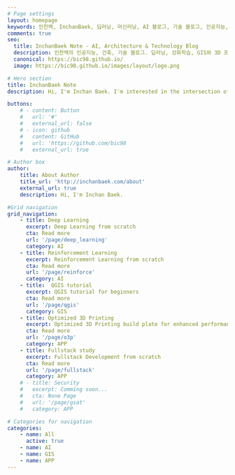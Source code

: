 ```yaml
---
# Page settings
layout: homepage
keywords: 인찬백, InchanBaek, 딥러닝, 머신러닝, AI 블로그, 기술 블로그, 인공지능, 강화학습, QGIS, 3D 프린팅, artificial intelligence, deep learning, machine learning, reinforcement learning, GIS, 3D printing
comments: true
seo:
  title: InchanBaek Note - AI, Architecture & Technology Blog
  description: 인찬백의 인공지능, 건축, 기술 블로그. 딥러닝, 강화학습, GIS와 3D 프린팅에 관한 경험과 지식을 공유합니다. 프로젝트, 튜토리얼 및 최신 기술 트렌드 정보를 제공합니다.
  canonical: https://bic98.github.io/
  image: https://bic98.github.io/images/layout/logo.png

# Hero section
title: InchanBaek Note
description: Hi, I'm Inchan Baek. I'm interested in the intersection of AI, architecture, and technology. I'm currently working on projects and research in these areas, sharing practical tutorials and insights on AI, GIS, and technology.

buttons:
    # - content: Button
    #   url: '#'
    #   external_url: false
    # - icon: github
    #   content: GitHub  
    #   url: 'https://github.com/bic98
    #   external_url: true

# Author box
author:
    title: About Author
    title_url: 'http://inchanbaek.com/about'
    external_url: true
    description: Hi, I'm Inchan Baek.

#Grid navigation 
grid_navigation:
    - title: Deep Learning
      excerpt: Deep Learning from scratch
      cta: Read more
      url: '/page/deep_learning'
      category: AI
    - title: Reinforcement Learning
      excerpt: Reinforcement Learning from scratch
      cta: Read more
      url: '/page/reinforce'
      category: AI
    - title:  QGIS tutorial
      excerpt: QGIS tutorial for beginners
      cta: Read more
      url: '/page/qgis'
      category: GIS
    - title: Optimized 3D Printing
      excerpt: Optimized 3D Printing build plate for enhanced performance and efficiency
      cta: Read more
      url: '/page/o3p'
      category: APP
    - title: Fullstack study
      excerpt: Fullstack Development from scratch
      cta: Read more
      url: '/page/fullstack'
      category: APP
    # - title: Security
    #   excerpt: Comming soon...
    #   cta: None Page
    #   url: '/page/gsat'
    #   category: APP

# Categories for navigation
categories:
    - name: All
      active: true
    - name: AI
    - name: GIS
    - name: APP
---
```

